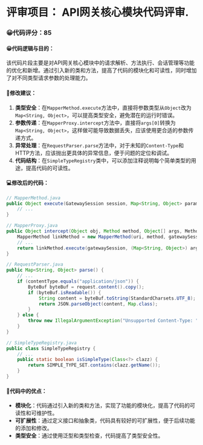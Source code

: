 # 评审项目： API网关核心模块代码评审.
### 😀代码评分：85
#### 😀代码逻辑与目的：
该代码片段主要是对API网关核心模块中的请求解析、方法执行、会话管理等功能的优化和新增。通过引入新的类和方法，提高了代码的模块化和可读性，同时增加了对不同类型请求参数的处理能力。

#### 🎯修改建议：
1. **类型安全**：在`MapperMethod.execute`方法中，直接将参数类型从`Object`改为`Map<String, Object>`，可以提高类型安全，避免潜在的运行时错误。
2. **参数传递**：在`MapperProxy.intercept`方法中，直接将`args[0]`转换为`Map<String, Object>`，这样做可能导致数据丢失，应该使用更合适的参数传递方式。
3. **异常处理**：在`RequestParser.parse`方法中，对于未知的`Content-Type`和HTTP方法，应该抛出更具体的异常信息，便于问题的定位和调试。
4. **代码结构**：在`SimpleTypeRegistry`类中，可以添加注释说明每个简单类型的用途，提高代码的可读性。

#### 💻修改后的代码：
```java
// MapperMethod.java
public Object execute(GatewaySession session, Map<String, Object> params) {
    // ...
}

// MapperProxy.java
public Object intercept(Object obj, Method method, Object[] args, MethodProxy proxy) throws Throwable {
    MapperMethod linkMethod = new MapperMethod(uri, method, gatewaySession.getConfiguration());
    // ...
    return linkMethod.execute(gatewaySession, (Map<String, Object>) args[0]);
}

// RequestParser.java
public Map<String, Object> parse() {
    // ...
    if (contentType.equals("application/json")) {
        ByteBuf byteBuf = request.content().copy();
        if (byteBuf.isReadable()) {
            String content = byteBuf.toString(StandardCharsets.UTF_8);
            return JSON.parseObject(content, Map.class);
        }
    } else {
        throw new IllegalArgumentException("Unsupported Content-Type: " + contentType);
    }
}

// SimpleTypeRegistry.java
public class SimpleTypeRegistry {
    // ...
    public static boolean isSimpleType(Class<?> clazz) {
        return SIMPLE_TYPE_SET.contains(clazz.getName());
    }
}
```

#### 🌟代码中的优点：
- **模块化**：代码通过引入新的类和方法，实现了功能的模块化，提高了代码的可读性和可维护性。
- **可扩展性**：通过定义接口和抽象类，代码具有较好的可扩展性，便于后续功能的添加和修改。
- **类型安全**：通过使用泛型和类型检查，代码提高了类型安全性。